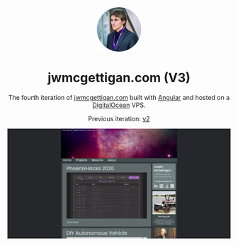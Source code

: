 <div align="center">
  <img alt="Logo" src="/src/assets/logo.png" width="100" />
</div>

<h1 align="center">
  jwmcgettigan.com (V3)
</h1>

<p align="center">
  The fourth iteration of <a href="https://jwmcgettigan.com" target="_blank">jwmcgettigan.com</a> built with <a href="https://angular.io/" target="_blank">Angular</a> and hosted on a <a href="https://www.digitalocean.com/" target="_blank">DigitalOcean</a> VPS.
</p>

<p align="center">
  Previous iteration:
  <a href="https://github.com/jwmcgettigan/personal-site-v2" target="_blank">v2</a>
</p>

![demo](/src/assets/demo.png)
